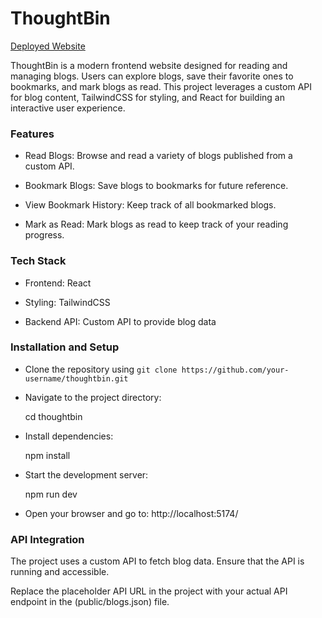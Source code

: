 # ThoughtBin 
[Deployed Website](obsequious-look.surge.sh)


ThoughtBin is a modern frontend website designed for reading and managing blogs. Users can explore blogs, save their favorite ones to bookmarks, and mark blogs as read. This project leverages a custom API for blog content, TailwindCSS for styling, and React for building an interactive user experience.

### Features

- Read Blogs: Browse and read a variety of blogs published from a custom API.

- Bookmark Blogs: Save blogs to bookmarks for future reference.

- View Bookmark History: Keep track of all bookmarked blogs.

- Mark as Read: Mark blogs as read to keep track of your reading progress.

### Tech Stack

- Frontend: React

- Styling: TailwindCSS

- Backend API: Custom API to provide blog data



### Installation and Setup

- Clone the repository using `git clone https://github.com/your-username/thoughtbin.git`


- Navigate to the project directory:

  cd thoughtbin

- Install dependencies:

   npm install

- Start the development server:

   npm run dev

- Open your browser and go to:
   http://localhost:5174/


### API Integration

The project uses a custom API to fetch blog data. Ensure that the API is running and accessible.

Replace the placeholder API URL in the project with your actual API endpoint in the (public/blogs.json) file.

